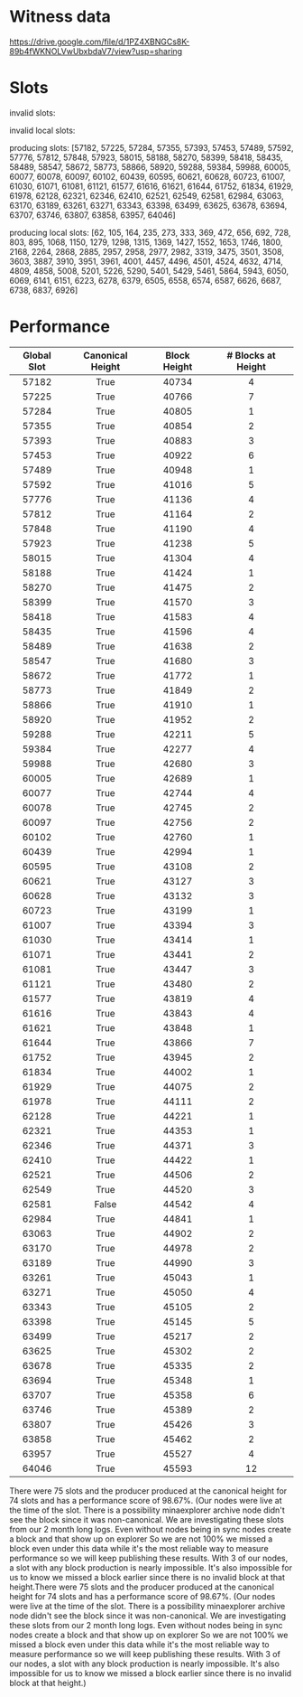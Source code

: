 Witness data
============

https://drive.google.com/file/d/1PZ4XBNGCs8K-89b4fWKNOLVwUbxbdaV7/view?usp=sharing

Slots
=====

invalid slots: 

invalid local slots:

producing slots: [57182, 57225, 57284, 57355, 57393, 57453, 57489, 57592, 57776, 57812, 57848, 57923, 58015, 58188, 58270, 58399, 58418, 58435, 58489, 58547, 58672, 58773, 58866, 58920, 59288, 59384, 59988, 60005, 60077, 60078, 60097, 60102, 60439, 60595, 60621, 60628, 60723, 61007, 61030, 61071, 61081, 61121, 61577, 61616, 61621, 61644, 61752, 61834, 61929, 61978, 62128, 62321, 62346, 62410, 62521, 62549, 62581, 62984, 63063, 63170, 63189, 63261, 63271, 63343, 63398, 63499, 63625, 63678, 63694, 63707, 63746, 63807, 63858, 63957, 64046]

producing local slots: [62, 105, 164, 235, 273, 333, 369, 472, 656, 692, 728, 803, 895, 1068, 1150, 1279, 1298, 1315, 1369, 1427, 1552, 1653, 1746, 1800, 2168, 2264, 2868, 2885, 2957, 2958, 2977, 2982, 3319, 3475, 3501, 3508, 3603, 3887, 3910, 3951, 3961, 4001, 4457, 4496, 4501, 4524, 4632, 4714, 4809, 4858, 5008, 5201, 5226, 5290, 5401, 5429, 5461, 5864, 5943, 6050, 6069, 6141, 6151, 6223, 6278, 6379, 6505, 6558, 6574, 6587, 6626, 6687, 6738, 6837, 6926]

Performance 
===========


| Global Slot | Canonical Height | Block Height | # Blocks at Height |
|:-----------:|:----------------:|:------------:|:------------------:|
|    57182    |       True       |    40734     |         4          |
|    57225    |       True       |    40766     |         7          |
|    57284    |       True       |    40805     |         1          |
|    57355    |       True       |    40854     |         2          |
|    57393    |       True       |    40883     |         3          |
|    57453    |       True       |    40922     |         6          |
|    57489    |       True       |    40948     |         1          |
|    57592    |       True       |    41016     |         5          |
|    57776    |       True       |    41136     |         4          |
|    57812    |       True       |    41164     |         2          |
|    57848    |       True       |    41190     |         4          |
|    57923    |       True       |    41238     |         5          |
|    58015    |       True       |    41304     |         4          |
|    58188    |       True       |    41424     |         1          |
|    58270    |       True       |    41475     |         2          |
|    58399    |       True       |    41570     |         3          |
|    58418    |       True       |    41583     |         4          |
|    58435    |       True       |    41596     |         4          |
|    58489    |       True       |    41638     |         2          |
|    58547    |       True       |    41680     |         3          |
|    58672    |       True       |    41772     |         1          |
|    58773    |       True       |    41849     |         2          |
|    58866    |       True       |    41910     |         1          |
|    58920    |       True       |    41952     |         2          |
|    59288    |       True       |    42211     |         5          |
|    59384    |       True       |    42277     |         4          |
|    59988    |       True       |    42680     |         3          |
|    60005    |       True       |    42689     |         1          |
|    60077    |       True       |    42744     |         4          |
|    60078    |       True       |    42745     |         2          |
|    60097    |       True       |    42756     |         2          |
|    60102    |       True       |    42760     |         1          |
|    60439    |       True       |    42994     |         1          |
|    60595    |       True       |    43108     |         2          |
|    60621    |       True       |    43127     |         3          |
|    60628    |       True       |    43132     |         3          |
|    60723    |       True       |    43199     |         1          |
|    61007    |       True       |    43394     |         3          |
|    61030    |       True       |    43414     |         1          |
|    61071    |       True       |    43441     |         2          |
|    61081    |       True       |    43447     |         3          |
|    61121    |       True       |    43480     |         2          |
|    61577    |       True       |    43819     |         4          |
|    61616    |       True       |    43843     |         4          |
|    61621    |       True       |    43848     |         1          |
|    61644    |       True       |    43866     |         7          |
|    61752    |       True       |    43945     |         2          |
|    61834    |       True       |    44002     |         1          |
|    61929    |       True       |    44075     |         2          |
|    61978    |       True       |    44111     |         2          |
|    62128    |       True       |    44221     |         1          |
|    62321    |       True       |    44353     |         1          |
|    62346    |       True       |    44371     |         3          |
|    62410    |       True       |    44422     |         1          |
|    62521    |       True       |    44506     |         2          |
|    62549    |       True       |    44520     |         3          |
|    62581    |      False       |    44542     |         4          |
|    62984    |       True       |    44841     |         1          |
|    63063    |       True       |    44902     |         2          |
|    63170    |       True       |    44978     |         2          |
|    63189    |       True       |    44990     |         3          |
|    63261    |       True       |    45043     |         1          |
|    63271    |       True       |    45050     |         4          |
|    63343    |       True       |    45105     |         2          |
|    63398    |       True       |    45145     |         5          |
|    63499    |       True       |    45217     |         2          |
|    63625    |       True       |    45302     |         2          |
|    63678    |       True       |    45335     |         2          |
|    63694    |       True       |    45348     |         1          |
|    63707    |       True       |    45358     |         6          |
|    63746    |       True       |    45389     |         2          |
|    63807    |       True       |    45426     |         3          |
|    63858    |       True       |    45462     |         2          |
|    63957    |       True       |    45527     |         4          |
|    64046    |       True       |    45593     |         12         |

There were 75 slots and the producer produced at the canonical height for 74 slots and has a performance score of 98.67%. (Our nodes were live at the time of the slot. There is a possibility minaexplorer archive node didn't see the block since it was non-canonical. We are investigating these slots from our 2 month long logs. Even without nodes being in sync nodes create a block and that show up on explorer So we are not 100% we missed a block even under this data while it's the most reliable way to measure performance so we will keep publishing these results. With 3 of our nodes, a slot with any block production is nearly impossible. It's also impossible for us to know we missed a block earlier since there is no invalid block at that height.There were 75 slots and the producer produced at the canonical height for 74 slots and has a performance score of 98.67%. (Our nodes were live at the time of the slot. There is a possibility minaexplorer archive node didn't see the block since it was non-canonical. We are investigating these slots from our 2 month long logs. Even without nodes being in sync nodes create a block and that show up on explorer So we are not 100% we missed a block even under this data while it's the most reliable way to measure performance so we will keep publishing these results. With 3 of our nodes, a slot with any block production is nearly impossible. It's also impossible for us to know we missed a block earlier since there is no invalid block at that height.)